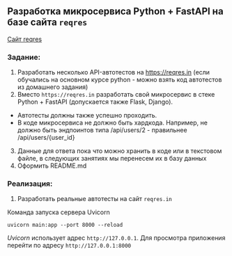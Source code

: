 ## Разработка микросервиса Python + FastAPI на базе сайта `reqres`  

[Сайт reqres](https://reqres.in)

### Задание:  
1. Разработать несколько API-автотестов на https://reqres.in (если обучались на основном курсе python - можно взять код автотестов из домашнего задания)  
2. Вместо `https://reqres.in` разработать свой микросервис в стеке Python + FastAPI (допускается также Flask, Django).  
 - Автотесты должны также успешно проходить.
 - В коде микросервиса не должно быть хардкода. Например, не должно быть эндпоинтов типа /api/users/2 - правильнее /api/users/{user_id}
3. Данные для ответа пока что можно хранить в коде или в текстовом файле, в следующих занятиях мы перенесем их в базу данных  
4. Оформить README.md

### Реализация:  
1. Разработать реальные автотесты на сайт `reqres.in` 

Команда запуска сервера Uvicorn  
```commandline
uvicorn main:app --port 8000 --reload
```  
*Uvicorn* использует адрес `http://127.0.0.1`. Для просмотра приложения перейти по адресу `http://127.0.0.1:8000`  